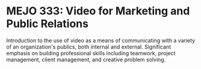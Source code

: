 # MEJO 333: Video for Marketing and Public Relations

Introduction to the use of video as a means of communicating with a variety of an organization's publics, both internal and external. Significant emphasis on building professional skills including teamwork, project management, client management, and creative problem solving.